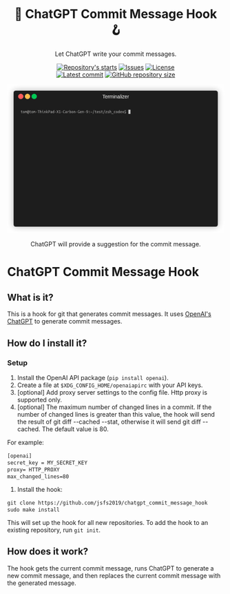<h1 align="center">🤖 ChatGPT Commit Message Hook  🪝</h1>

<p align="center">
    Let ChatGPT write your commit messages.
</p>

<p align="center">
    <a href="https://github.com/tom-doerr/chatgpt_commit_message_hook/stargazers"
        ><img
            src="https://img.shields.io/github/stars/tom-doerr/chatgpt_commit_message_hook?colorA=2c2837&colorB=c9cbff&style=for-the-badge&logo=starship style=flat-square"
            alt="Repository's starts"
    /></a>
    <a href="https://github.com/tom-doerr/chatgpt_commit_message_hook/issues"
        ><img
            src="https://img.shields.io/github/issues-raw/tom-doerr/chatgpt_commit_message_hook?colorA=2c2837&colorB=f2cdcd&style=for-the-badge&logo=starship style=flat-square"
            alt="Issues"
    /></a>
    <a href="https://github.com/tom-doerr/chatgpt_commit_message_hook/blob/main/LICENSE"
        ><img
            src="https://img.shields.io/github/license/tom-doerr/chatgpt_commit_message_hook?colorA=2c2837&colorB=b5e8e0&style=for-the-badge&logo=starship style=flat-square"
            alt="License"
    /><br />
    <a href="https://github.com/tom-doerr/chatgpt_commit_message_hook/commits/main"
		><img
			src="https://img.shields.io/github/last-commit/tom-doerr/chatgpt_commit_message_hook/main?colorA=2c2837&colorB=ddb6f2&style=for-the-badge&logo=starship style=flat-square"
			alt="Latest commit"
    /></a>
    <a href="https://github.com/tom-doerr/chatgpt_commit_message_hook"
        ><img
            src="https://img.shields.io/github/repo-size/tom-doerr/chatgpt_commit_message_hook?colorA=2c2837&colorB=89DCEB&style=for-the-badge&logo=starship style=flat-square"
            alt="GitHub repository size"
    /></a>

   <!--<img src="https://badges.pufler.dev/visits/tom-doerr/chatgpt_commit_message_hook?style=for-the-badge&color=96CDFB&logoColor=white&labelColor=302D41"/>-->


</p>

<p align="center">
    <img src='https://github.com/tom-doerr/bins/raw/main/chatgpt_commit_message_hook/cc6.gif'>
    <p align="center">
        ChatGPT will provide a suggestion for the commit message.
    </p>
</p>






# ChatGPT Commit Message Hook
## What is it?
This is a hook for git that generates commit messages.
It uses [OpenAI's ChatGPT](https://openai.com/blog/chatgpt)
to generate commit messages.

## How do I install it?
### Setup
1. Install the OpenAI API package (`pip install openai`).
2. Create a file at `$XDG_CONFIG_HOME/openaiapirc` with your API keys.
3. [optional] Add proxy server settings to the config file. Http proxy is supported only.
4. [optional] The maximum number of changed lines in a commit. If the number of changed lines is greater than this value, the hook will send the result of git diff --cached --stat, otherwise it will send git diff --cached. The default value is 80.

For example:
```
[openai]
secret_key = MY_SECRET_KEY
proxy= HTTP_PROXY
max_changed_lines=80
```
1. Install the hook:
```
git clone https://github.com/jsfs2019/chatgpt_commit_message_hook
sudo make install
```

This will set up the hook for all new repositories. 
To add the hook to an existing repository, run `git init`.

## How does it work?
The hook gets the current commit message, runs ChatGPT to generate a new commit
message, and then replaces the current commit message with the generated message.

